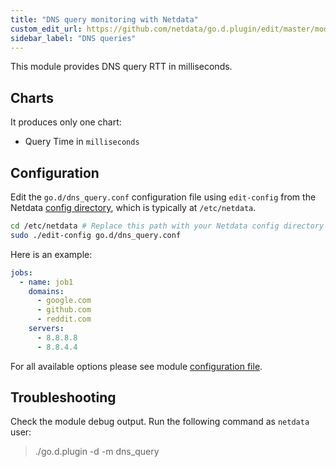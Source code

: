 ```yaml
---
title: "DNS query monitoring with Netdata"
custom_edit_url: https://github.com/netdata/go.d.plugin/edit/master/modules/dnsquery/README.md
sidebar_label: "DNS queries"
---
```




This module provides DNS query RTT in milliseconds.

## Charts

It produces only one chart:

-   Query Time in `milliseconds`

## Configuration

Edit the `go.d/dns_query.conf` configuration file using `edit-config` from the Netdata [config
directory](/docs/configure/nodes), which is typically at `/etc/netdata`.

```bash
cd /etc/netdata # Replace this path with your Netdata config directory
sudo ./edit-config go.d/dns_query.conf
```

Here is an example:

```yaml
jobs:
  - name: job1
    domains:
      - google.com
      - github.com
      - reddit.com
    servers:
      - 8.8.8.8
      - 8.8.4.4
```

For all available options please see module [configuration file](https://github.com/netdata/go.d.plugin/blob/master/config/go.d/dns_query.conf).

## Troubleshooting

Check the module debug output. Run the following command as `netdata` user:

> ./go.d.plugin -d -m dns_query
